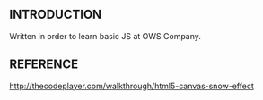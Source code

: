 INTRODUCTION
------------
Written in order to learn basic JS at OWS Company.

REFERENCE
------------
http://thecodeplayer.com/walkthrough/html5-canvas-snow-effect

